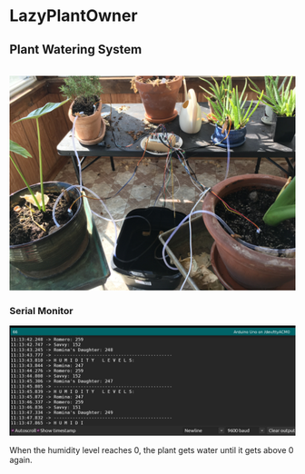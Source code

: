 # LazyPlantOwner
## Plant Watering System
<br>
<img src="https://github.com/lastralab/LazyPlantOwner/blob/main/IMG_1798.jpg" />
<br>

### Serial Monitor
<img src="https://github.com/lastralab/LazyPlantOwner/blob/main/Screenshot%20from%202022-03-22%2011-13-47.png" />

When the humidity level reaches 0, the plant gets water until it gets above 0 again.
